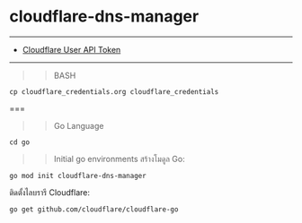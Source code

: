 # cloudflare-dns-manager
---
- [Cloudflare User API Token](https://dash.cloudflare.com/profile/api-tokens)
---

>> BASH
```
cp cloudflare_credentials.org cloudflare_credentials
```
===
>> Go Language
```
cd go
```
>> Initial go environments
สร้างโมดูล Go:
```
go mod init cloudflare-dns-manager
```
ติดตั้งไลบรารี Cloudflare:
```
go get github.com/cloudflare/cloudflare-go
```